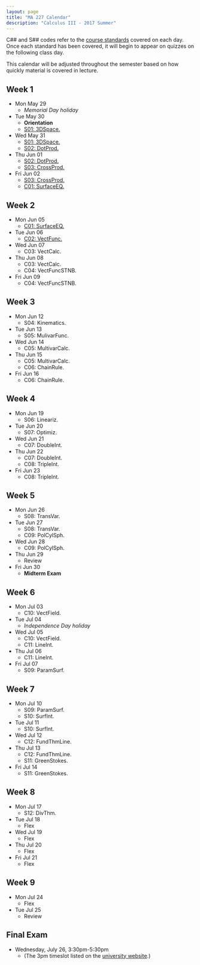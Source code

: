 ```yaml
---
layout: page
title: "MA 227 Calendar"
description: "Calculus III - 2017 Summer"
---
```


C## and S## codes refer to the [course standards][standards] covered on
each day. Once each standard has been covered, it will begin to appear
on quizzes on the following class day.

This calendar will be adjusted throughout the semester based on how
quickly material is covered in lecture.

## Week 1

- Mon May 29
    - *Memorial Day holiday*
- Tue May 30
    - **Orientation**
    - [S01: 3DSpace.](../standards/s01/)
- Wed May 31
    - [S01: 3DSpace.](../standards/s01/)
    - [S02: DotProd.](../standards/s02/)
- Thu Jun 01
    - [S02: DotProd.](../standards/s02/)
    - [S03: CrossProd.](../standards/s03/)
- Fri Jun 02
    - [S03: CrossProd.](../standards/s03/)
    - [C01: SurfaceEQ.](../standards/c01/)

## Week 2

- Mon Jun 05
    - [C01: SurfaceEQ.](../standards/c01/)
- Tue Jun 06
    - [C02: VectFunc.](../standards/c02/)
- Wed Jun 07
    - C03: VectCalc.
- Thu Jun 08
    - C03: VectCalc.
    - C04: VectFuncSTNB.
- Fri Jun 09
    - C04: VectFuncSTNB.

## Week 3

- Mon Jun 12
    - S04: Kinematics.
- Tue Jun 13
    - S05: MulivarFunc.
- Wed Jun 14
    - C05: MultivarCalc.
- Thu Jun 15
    - C05: MultivarCalc.
    - C06: ChainRule.
- Fri Jun 16
    - C06: ChainRule.

## Week 4

- Mon Jun 19
    - S06: Lineariz.
- Tue Jun 20
    - S07: Optimiz.
- Wed Jun 21
    - C07: DoubleInt.
- Thu Jun 22
    - C07: DoubleInt.
    - C08: TripleInt.
- Fri Jun 23
    - C08: TripleInt.

## Week 5

- Mon Jun 26
    - S08: TransVar.
- Tue Jun 27
    - S08: TransVar.
    - C09: PolCylSph.
- Wed Jun 28
    - C09: PolCylSph.
- Thu Jun 29
    - Review
- Fri Jun 30
    - **Midterm Exam**

## Week 6

- Mon Jul 03
    - C10: VectField.
- Tue Jul 04
    - *Independence Day holiday*
- Wed Jul 05
    - C10: VectField.
    - C11: LineInt.
- Thu Jul 06
    - C11: LineInt.
- Fri Jul 07
    - S09: ParamSurf.

## Week 7

- Mon Jul 10
    - S09: ParamSurf.
    - S10: SurfInt.
- Tue Jul 11
    - S10: SurfInt.
- Wed Jul 12
    - C12: FundThmLine.
- Thu Jul 13
    - C12: FundThmLine.
    - S11: GreenStokes.
- Fri Jul 14
    - S11: GreenStokes.

## Week 8

- Mon Jul 17
    - S12: DivThm.
- Tue Jul 18
    - Flex
- Wed Jul 19
    - Flex
- Thu Jul 20
    - Flex
- Fri Jul 21
    - Flex

## Week 9

- Mon Jul 24
    - Flex
- Tue Jul 25
    - Review

## Final Exam

- Wednesday, July 26, 3:30pm-5:30pm
    - (The 3pm timeslot listed on the [university website](http://www.southalabama.edu/departments/registrar/finalexamschedule-summer.html).)

[standards]: ../standards/
